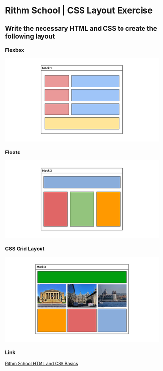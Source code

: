 # Rithm School | CSS Layout Exercise

## Write the necessary HTML and CSS to create the following layout

### Flexbox

![CSS Layout Exercise - Flexbox](design/flexbox.png)

### Floats

![CSS Layout Exercise - Flexbox](design/floats.png)

### CSS Grid Layout

![CSS Layout Exercise - Flexbox](design/css-grid.png)

### Link
[Rithm School HTML and CSS Basics](https://www.rithmschool.com/courses/html-css-fundamentals/)

